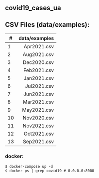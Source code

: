 ## covid19_cases_ua

## CSV Files (data/examples):
| #  | data/examples|
|----|-------------:|
| 1  | Apr2021.csv  |
| 2  | Aug2021.csv  |
| 3  | Dec2020.csv  |
| 4  | Feb2021.csv  |
| 5  | Jan2021.csv  |
| 6  | Jul2021.csv  |
| 7  | Jun2021.csv  |
| 8  | Mar2021.csv  |
| 9  | May2021.csv  |
| 10 | Nov2020.csv  |
| 11 | Nov2021.csv  |
| 12 | Oct2021.csv  |
| 13 | Sep2021.csv  |

### docker:
```
$ docker-compose up -d
$ docker ps | grep covid19 # 0.0.0.0:8000
```
